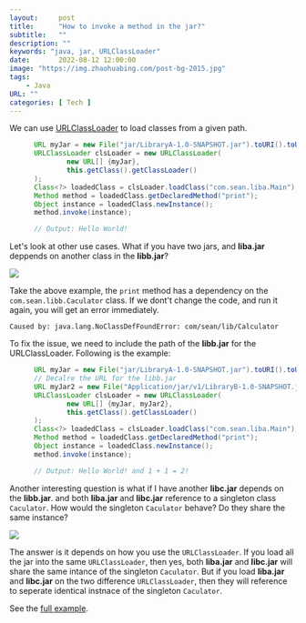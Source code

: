 ```yaml
---
layout:     post 
title:      "How to invoke a method in the jar?"
subtitle:   ""
description: ""
keywords: "java, jar, URLClassLoader"
date:       2022-08-12 12:00:00
image: "https://img.zhaohuabing.com/post-bg-2015.jpg"
tags:
    - Java
URL: ""
categories: [ Tech ]
---
```


We can use [URLClassLoader](https://docs.oracle.com/javase/8/docs/api/java/net/URLClassLoader.html) to load classes from a given path.

``` java
      URL myJar = new File("jar/LibraryA-1.0-SNAPSHOT.jar").toURI().toURL();
      URLClassLoader clsLoader = new URLClassLoader(
              new URL[] {myJar},
              this.getClass().getClassLoader()
      );
      Class<?> loadedClass = clsLoader.loadClass("com.sean.liba.Main");
      Method method = loadedClass.getDeclaredMethod("print");
      Object instance = loadedClass.newInstance();
      method.invoke(instance);

      // Output: Hello World!
```

Let's look at other use cases. What if you have two jars, and **liba.jar** deppends on another class in the **libb.jar**?

![](/img/tech/2022-08-12/1.png) 

Take the above example, the `print` method has a dependency on the `com.sean.libb.Caculator` class.
If we dont't change the code, and run it again, you will get an error immediately.

```
Caused by: java.lang.NoClassDefFoundError: com/sean/lib/Calculator
```

To fix the issue, we need to include the path of the **libb.jar** for the URLClassLoader.
Following is the example:

``` java
      URL myJar = new File("jar/LibraryA-1.0-SNAPSHOT.jar").toURI().toURL();
      // Decalre the URL for the libb.jar
      URL myJar2 = new File("Application/jar/v1/LibraryB-1.0-SNAPSHOT.jar").toURI().toURL();
      URLClassLoader clsLoader = new URLClassLoader(
              new URL[] {myJar, myJar2},
              this.getClass().getClassLoader()
      );
      Class<?> loadedClass = clsLoader.loadClass("com.sean.liba.Main");
      Method method = loadedClass.getDeclaredMethod("print");
      Object instance = loadedClass.newInstance();
      method.invoke(instance);

      // Output: Hello World! and 1 + 1 = 2!
```

Another interesting question is what if I have another **libc.jar** depends on the **libb.jar**. and both **liba.jar** and **libc.jar** reference to a singleton class `Caculator`. How would the singleton `Caculator` behave? Do they share the same instance?

![](/img/tech/2022-08-12/2.png) 

The answer is it depends on how you use the `URLClassLoader`. If you load all the jar into the same `URLClassLoader`, then yes, both **liba.jar** and **libc.jar** will share the same intance of the singleton `Caculator`. But if you load **liba.jar** and **libc.jar** on the two difference `URLClassLoader`, then they will reference to seperate identical instnace of the singleton `Caculator`.

See the [full example](https://github.com/tsaisean/load-jar-example).
